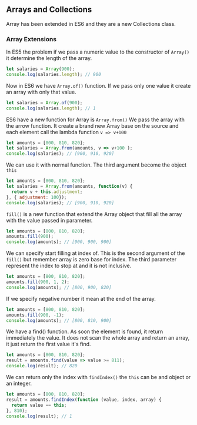 ## Arrays and Collections

Array has been extended in ES6 and they are a new Collections class.

### Array Extensions
In ES5 the problem if we pass a numeric value to the constructor of `Array()` it determine the length of the array.
```js
let salaries = Array(900);
console.log(salaries.length); // 900
```
Now in ES6 we have `Array.of()` function. If we pass only one value it create an array with only that value.
```js
let salaries = Array.of(900);
console.log(salaries.length); // 1
```

ES6 have a new function for Array is `Array.from()` We pass the array with the arrow function. It create a brand new Array base on the source and each element call the lambda function `v => v+100`

```js
let amounts = [800, 810, 820];
let salaries = Array.from(amounts, v => v+100 );
console.log(salaries); // [900, 910, 920]
```

We can use it with normal function. The third argument become the object `this`

```js
let amounts = [800, 810, 820];
let salaries = Array.from(amounts, function(v) {
  return v + this.adjustment;
}, { adjustment: 100});
console.log(salaries); // [900, 910, 920]
```

`fill()` is a new function that extend the Array object that fill all the array with the value passed in parameter.

```js
let amounts = [800, 810, 820];
amounts.fill(900);
console.log(amounts); // [900, 900, 900]
```

We can specify start filling at index of. This is the second argument of the `fill()` but remember array is zero base for index. The third parameter represent the index to stop at and it is not inclusive.

```js
let amounts = [800, 810, 820];
amounts.fill(900, 1, 2);
console.log(amounts); // [800, 900, 820]
```

If we specify negative number it mean at the end of the array.

```js
let amounts = [800, 810, 820];
amounts.fill(900, -1);
console.log(amounts); // [800, 810, 900]
```

We have a find() function. As soon the element is found, it return immediately the value. It does not scan the whole array and return an array, it just return the first value it's find.

```js
let amounts = [800, 810, 820];
result = amounts.find(value => value >= 811);
console.log(result); // 820
```

We can return only the index with `findIndex()` the `this` can be and object or an integer.
```js
let amounts = [800, 810, 820];
result = amounts.findIndex(function (value, index, array) {
  return value == this;
}, 810);
console.log(result); // 1
```
